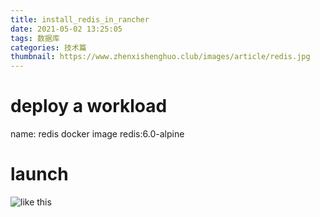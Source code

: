 ```yaml
---
title: install_redis_in_rancher
date: 2021-05-02 13:25:05
tags: 数据库
categories: 技术篇
thumbnail: https://www.zhenxishenghuo.club/images/article/redis.jpg
---
```


# deploy a workload
name:
    redis
docker image
    redis:6.0-alpine
    
# launch
![like this](https://www.zhenxishenghuo.club/images/article/redis-workload.png)

